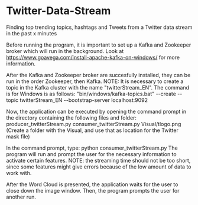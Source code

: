 # Twitter-Data-Stream
Finding top trending topics, hashtags and Tweets from a Twitter data stream in the past x minutes

Before running the program, it is important to set up a Kafka and Zookeeper broker which will run in the background.
Look at https://www.goavega.com/install-apache-kafka-on-windows/ for more information.

After the Kafka and Zookeeper broker are succesfully installed, they can be run in the order Zookeeper, then Kafka.
NOTE: It is necessary to create a topic in the Kafka cluster with the name "twitterStream_EN".
The command is for Windows is as follows: "bin/windows/kafka-topics.bat" --create --topic twitterStream_EN --bootstrap-server localhost:9092

Now, the application can be executed by opening the command prompt in the directory containing the following files and folder:
  producer_twitterStream.py
  consumer_twitterStream.py
  Visual/tlogo.png (Create a folder with the Visual, and use that as location for the Twitter mask file)
  
In the command prompt, type: python consumer_twitterStream.py
The program will run and prompt the user for the necessary information to activate certain features.
NOTE: the streaming time should not be too short, since some features might give errors because of the low amount of data to work with.

After the Word Cloud is presented, the application waits for the user to close down the image window.
Then, the program prompts the user for another run.
